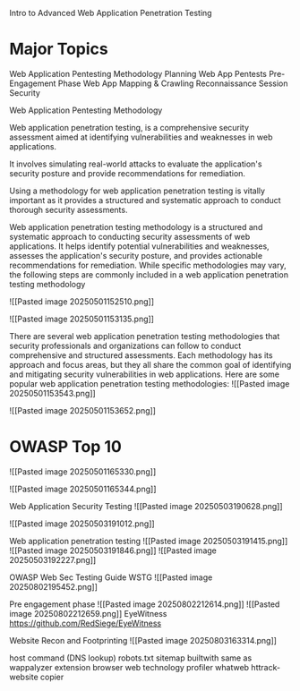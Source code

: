 Intro to Advanced Web Application
Penetration Testing

# Major Topics
Web Application
Pentesting Methodology
Planning Web App
Pentests
Pre-Engagement Phase
Web App Mapping &
Crawling
Reconnaissance
Session Security


Web Application Pentesting Methodology

Web application penetration testing, is a comprehensive security
assessment aimed at identifying vulnerabilities and weaknesses in web
applications.

It involves simulating real-world attacks to evaluate the application's
security posture and provide recommendations for remediation.

Using a methodology for web application penetration testing is vitally
important as it provides a structured and systematic approach to conduct
thorough security assessments.

Web application penetration testing methodology is a structured and 
systematic approach to conducting security assessments of web 
applications. 
It helps identify potential vulnerabilities and weaknesses, assesses the 
application's security posture, and provides actionable recommendations 
for remediation. 
While specific methodologies may vary, the following steps are 
commonly included in a web application penetration testing 
methodology

![[Pasted image 20250501152510.png]]

![[Pasted image 20250501153135.png]]


There are several web application penetration testing methodologies 
that security professionals and organizations can follow to conduct 
comprehensive and structured assessments. 
Each methodology has its approach and focus areas, but they all share 
the common goal of identifying and mitigating security vulnerabilities in 
web applications. 
Here are some popular web application penetration testing
methodologies: 
![[Pasted image 20250501153543.png]]

![[Pasted image 20250501153652.png]]

# OWASP Top 10

![[Pasted image 20250501165330.png]]

![[Pasted image 20250501165344.png]]

Web Application Security Testing
![[Pasted image 20250503190628.png]]

![[Pasted image 20250503191012.png]]

Web application penetration testing 
![[Pasted image 20250503191415.png]]
![[Pasted image 20250503191846.png]]
![[Pasted image 20250503192227.png]]


OWASP Web Sec Testing Guide WSTG
![[Pasted image 20250802195452.png]]


Pre engagement phase 
![[Pasted image 20250802212614.png]]
![[Pasted image 20250802212659.png]]
 EyeWitness
 https://github.com/RedSiege/EyeWitness

Website Recon and Footprinting
![[Pasted image 20250803163314.png]]

host command (DNS lookup)
robots.txt
sitemap
builtwith same as wappalyzer extension browser web technology profiler
whatweb
httrack- website copier



